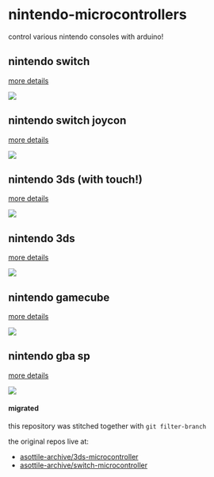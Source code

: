 nintendo-microcontrollers
=========================

control various nintendo consoles with arduino!

## nintendo switch

[more details](hw/switch)

![](https://user-images.githubusercontent.com/1810591/114293095-2ab8a980-9a48-11eb-9b35-290d58786701.jpg)

## nintendo switch joycon

[more details](hw/joycon)

![](https://user-images.githubusercontent.com/1810591/278831913-0750550a-4dcf-4af3-a926-f26d6868b54c.jpg)

## nintendo 3ds (with touch!)

[more details](hw/3ds-touch)

![](https://user-images.githubusercontent.com/1810591/276076967-36959b4e-5ebe-4bbc-8ded-9731c9005b8d.jpg)

## nintendo 3ds

[more details](hw/3ds)

![](https://user-images.githubusercontent.com/1810591/265853650-d02344e2-5072-4d2c-b17f-9944de57c485.jpg)

## nintendo gamecube

[more details](hw/gamecube)

![](https://user-images.githubusercontent.com/1810591/273344828-1895eab3-26d1-400c-85f0-54a6e0e69b27.jpg)

## nintendo gba sp

[more details](hw/gba-sp)

![](https://user-images.githubusercontent.com/1810591/283647355-d76345d8-798c-4357-a7bf-8ae44b05d2d8.jpg)

#### migrated

this repository was stitched together with `git filter-branch`

the original repos live at:

- [asottile-archive/3ds-microcontroller](https://github.com/asottile-archive/3ds-microcontroller)
- [asottile-archive/switch-microcontroller](https://github.com/asottile-archive/switch-microcontroller)
